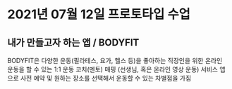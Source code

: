 # 2021년 07월 12일 프로토타입 수업 
## 내가 만들고자 하는 앱 / BODYFIT
BODYFIT은 다양한 운동(필라테스, 요가, 헬스 등)을 좋아하는 직장인을 위한 온라인 운동을 할 수 있는 1:1 운동 코치(멘토) 
매핑 (선생님, 혹은 온라인 영상 운동) 서비스 앱으로 사전 예약 및 원하는 장소를 선택해서 운동할 수 있는 차별점을 가짐


